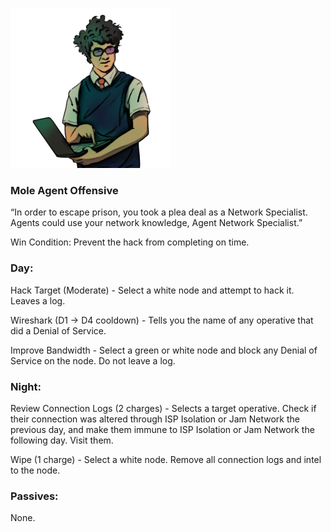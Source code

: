 ![agentnetworkspecialist.png](Images/agentnetworkspecialist.png)

### **Mole Agent Offensive**

“In order to escape prison, you took a plea deal as a Network Specialist. Agents could use your network knowledge, Agent Network Specialist.”

Win Condition: Prevent the hack from completing on time.

### **Day:**

Hack Target (Moderate) - Select a white node and attempt to hack it. Leaves a log.

Wireshark (D1 -> D4 cooldown) - Tells you the name of any operative that did a Denial of Service.

Improve Bandwidth - Select a green or white node and block any Denial of Service on the node. Do not leave a log.

### **Night:**

Review Connection Logs (2 charges) - Selects a target operative. Check if their connection was altered through ISP Isolation or Jam Network the previous day, and make them immune to ISP Isolation or Jam Network the following day. Visit them.

Wipe (1 charge) - Select a white node. Remove all connection logs and intel to the node.

### **Passives:**

None.